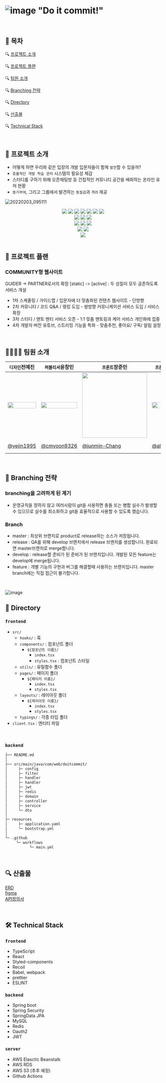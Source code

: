 # ![image](https://user-images.githubusercontent.com/69441691/152728525-2b47ef81-2665-4c74-be85-393dd31ed254.png) "Do it commit!"

<br/> 

## 🚩 목차
🔍 [프로젝트 소개](https://github.com/Do-it-Comm-it/DoitCommit-back-jpa/blob/master/README.md#-%ED%94%84%EB%A1%9C%EC%A0%9D%ED%8A%B8-%EC%86%8C%EA%B0%9C)   
   
🔍 [프로젝트 플랜](https://github.com/Do-it-Comm-it/DoitCommit-back-jpa/blob/master/README.md#-%ED%94%84%EB%A1%9C%EC%A0%9D%ED%8A%B8-%ED%94%8C%EB%9E%9C)  
   
🔍 [팀원 소개](https://github.com/Do-it-Comm-it/DoitCommit-back-jpa/blob/master/README.md#-%ED%8C%80%EC%9B%90-%EC%86%8C%EA%B0%9C)   
   
🔍 [Branching 전략](https://github.com/Do-it-Comm-it/DoitCommit-back-jpa/blob/master/README.md#-branching-%EC%A0%84%EB%9E%B5) 
    
🔍 [Directory](https://github.com/Do-it-Comm-it/DoitCommit-back-jpa/blob/master/README.md#-directory)   
   
🔍 [산출물](https://github.com/Do-it-Comm-it/DoitCommit-back-jpa/blob/master/README.md#-%EC%82%B0%EC%B6%9C%EB%AC%BC)   
   
🔍 [Technical Stack](https://github.com/Do-it-Comm-it/DoitCommit-back-jpa/blob/master/README.md#-technical-stack)   


<br/> 

## 📖 프로젝트 소개   
   
* 어떻게 하면 우리와 같은 입장의 개발 입문자들이 함께 `발전`할 수 있을까?
* `효율적인 개발 학습 관리` 시스템의 필요성 체감
* 스터디를 구하기 위해 오픈채팅방 등 간접적인 커뮤니티 공간을 배회하는 온라인 유저 현황
* `동기부여`, 그리고 그룹에서 발견하는 `동질감`과 `격려` 제공                           

![20220203_095111](https://user-images.githubusercontent.com/69441691/152262758-53e428ca-310f-4ec1-8f67-b34c767637da.png)  
<div align=center> 
   <img src="https://img.shields.io/badge/react-61DAFB?style=for-the-badge&logo=React&logoColor=white">
   <img src="https://img.shields.io/badge/TypeScript-3178C6?style=for-the-badge&logo=TypeScript&logoColor=white">
   <img src="https://img.shields.io/badge/styled-components-DB7093?style=for-the-badge&logo=styled-components&logoColor=white">
   <img src="https://img.shields.io/badge/Prettier-F7B93E?style=for-the-badge&logo=Prettier&logoColor=white">
   <img src="https://img.shields.io/badge/Babel-F9DC3E?style=for-the-badge&logo=Babel&logoColor=white">
   <img src="https://img.shields.io/badge/Webpack-8DD6F9?style=for-the-badge&logo=Webpack&logoColor=white">
   <img src="https://img.shields.io/badge/ESLint-4B32C3?style=for-the-badge&logo=ESLint&logoColor=white"></br>   
   <img src="https://img.shields.io/badge/java-007396?style=for-the-badge&logo=java&logoColor=white">
   <img src="https://img.shields.io/badge/springboot-6DB33F?style=for-the-badge&logo=springboot&logoColor=white">
   <img src="https://img.shields.io/badge/SpringSecurity-6DB33F?style=for-the-badge&logo=SpringSecurity&logoColor=white"></br>   
   <img src="https://img.shields.io/badge/mysql-4479A1?style=for-the-badge&logo=mysql&logoColor=white">
   <img src="https://img.shields.io/badge/redis-DC382D?style=for-the-badge&logo=Redis&logoColor=white">  
   <img src="https://img.shields.io/badge/amazonaws-232F3E?style=for-the-badge&logo=amazonaws&logoColor=white"></br>   
   <img src="https://img.shields.io/badge/git-F05032?style=for-the-badge&logo=git&logoColor=white">
   <img src="https://img.shields.io/badge/github-181717?style=for-the-badge&logo=github&logoColor=white"></br>   
   <img src="https://img.shields.io/badge/figma-%23F24E1E.svg?style=for-the-badge&logo=figma&logoColor=white">
</div>

<br/> 

## 📌 프로젝트 플랜   

### COMMUNITY형 웹사이트

GUIDER -> PARTNER로서의 확장
[static] -> [active] : 두 성질이 모두 공존하도록 서비스 개설

* 1차 스케줄링 / 가이드맵 / 입문자에 더 맞춤화된 컨텐츠 웹사이트 - 단방향
* 2차 커뮤니티 / 코드 Q&A / 랭킹 도입 - 쌍방향 커뮤니케이션 서비스 도입 / 서비스 확장
* 3차 스터디 / 멘토 멘티 서비스 오픈 - 1:1 맞춤 멘토링과 케어 서비스 개인화에 집중
* 4차 개발자 버전 유튜브, 스트리밍 기능을 특화 - 맞춤추천, 좋아요/ 구독/ 알림 설정

<br/> 

## 👨‍👩‍👧‍👧 팀원 소개   
| `디자인`전예진 | `퍼블리셔`윤창민 | `프론트`장준민 | `프론트`안효진 | `백엔드`박수진 | `백엔드`이형우 |
|------|------|------|------|------|------|
| <img style="width:100%" src = "https://user-images.githubusercontent.com/69441691/152450115-22a2c0fa-a871-4441-b578-03f8d4c7b4bd.png"> | <img style="width:100%" src = "https://user-images.githubusercontent.com/69441691/152449930-aa2d96ac-26e0-41a7-a648-725fb6bec9f5.png"> | <img style="width:210px" src = "https://user-images.githubusercontent.com/69441691/152450064-159fa53f-5bae-410c-90c9-f16627f2ab46.png"> | <img style="width:100%" src = "https://user-images.githubusercontent.com/69441691/152449984-19a84236-a76b-42f4-80ec-bcb17989e953.png"> | <img style="width:100%" src = "https://user-images.githubusercontent.com/69441691/152450125-2bc07b90-09d1-4d3b-aa2b-ef6f5d3cf65a.png"> | <img style="width:100%" src = "https://user-images.githubusercontent.com/69441691/152450217-870ad531-a9c7-4c45-8e8d-ae7b1266e167.png"> |
| [@yejin1995](https://github.com/yejin1995) | [@cmyoon9326](https://github.com/cmyoon9326) | [@junmin-Chang](https://github.com/junmin-Chang) | [@alexrider94](https://github.com/alexrider94) | [@corazon4815](https://github.com/corazon4815) | [@hyeongwoo-LEE](https://github.com/hyeongwoo-LEE)  |
 
 <br/> 
 
 ## 🌿 Branching 전략 
 ### branching을 고려하게 된 계기
 - 운영규칙을 정하지 않고 여러사람이 git을 사용하면 충돌 또는 병합 실수가 발생할 수 있으므로 실수를 최소화하고 git을 효율적으로 사용할 수 있도록 했습니다.
 
 ### Branch 
 - master : 최상위 브랜치로 product로 release하는 소스가 저장됩니다.
 - release : QA를 위해 develop 브랜치에서 release 브랜치를 생성합니다. 완료되면 master브랜치로 merge합니다.
 - develop : release할 준비가 된 준비가 된 브랜치입니다. 개발된 모든 feature는 develop에 merge됩니다.
 - feature : 개별 기능의 구현과 버그를 해결할때 사용하는 브랜치입니다. master branch에는 직접 접근이 불가합니다.
 
 <br/>
 
 ![image](https://user-images.githubusercontent.com/69441691/152711253-348c902b-2058-4b5b-93cf-59eb8d92823f.png)
 
 
 ## 📁 Directory 
### `frontend`
- `src/`
  - `hooks/` : 훅
  - `components/` : 컴포넌트 폴더
    - `${컴포넌트 이름}/`
      - `index.tsx`
      - `styles.tsx` : 컴포넌트 스타일
  - `utils/` : 유틸함수 폴더
  - `pages/` : 페이지 폴더
    - `${페이지 이름}/`
      - `index.tsx`
      - `styles.tsx`
  - `layouts/` : 레이아웃 폴더
    - `${레이아웃 이름}/`
      - `index.tsx`
      - `styles.tsx`
  - `typings/` : 각종 타입 폴더
- `client.tsx` : 엔티티 파일

</br>
 
### `backend`
 ```sh
├── README.md         
│
├── src/main/java/com/web/doitcommit/              
│     ├─ config
│     ├─ filter
│     ├─ handler
│     ├─ handler
│     ├─ jwt
│     ├─ redis
│     ├─ domain
│     ├─ controller
│     ├─ service
│     └─ dto   
│ 
├─ resources
│     ├─ application.yaml
│     └─ bootstrap.yml
│ 
└─ .github
      └─ workflows
            └─ main.yml
 
```

</br>

## 🔍 산출물 
[ERD](https://www.erdcloud.com/d/RJ5M89o9BiSbT9DnW) <br/>
[figma](https://www.erdcloud.com/d/RJ5M89o9BiSbT9DnW) <br/>
[API정의서](http://localhost:5000/swagger-ui.html)

</br>

## 🛠 Technical Stack

### `frontend`
- TypeScript
- React
- Styled-components
- Recoil
- Babel, webpack
- prettier
- ESLINT

### `backend`
- Spring boot
- Spring Security
- SpringData JPA
- MySQL
- Redis
- Oauth2
- JWT

### `server`
- AWS Elasctic Beanstalk
- AWS RDS
- AWS S3 (추후 예정)
- Github Actions
